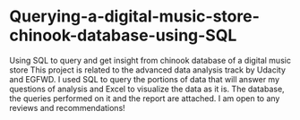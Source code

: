 # Querying-a-digital-music-store-chinook-database-using-SQL
Using SQL to query and get insight from chinook database of a digital music store 
This project is related to the advanced data analysis track by Udacity and EGFWD.
I used SQL to query the portions of data that will answer my questions of analysis and Excel to visualize the data as it is.
The database, the queries performed on it and the report are attached.
I am open to any reviews and recommendations!

